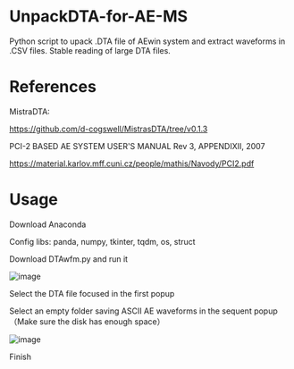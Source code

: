 # UnpackDTA-for-AE-MS
Python script to upack .DTA file of AEwin system and extract waveforms in .CSV files. Stable reading of large DTA files. 

# References
MistraDTA:

https://github.com/d-cogswell/MistrasDTA/tree/v0.1.3

PCI-2 BASED AE SYSTEM USER'S MANUAL Rev 3, APPENDIXII, 2007

https://material.karlov.mff.cuni.cz/people/mathis/Navody/PCI2.pdf

# Usage
Download Anaconda

Config libs: panda, numpy, tkinter, tqdm, os, struct

Download DTAwfm.py and run it

![image](https://github.com/user-attachments/assets/27eb37dc-e517-481c-97b3-780a755f1d7e)

Select the DTA file focused in the first popup

Select an empty folder saving ASCII AE waveforms in the sequent popup（Make sure the disk has enough space）

![image](https://github.com/user-attachments/assets/28eca6b4-74b6-489c-ad55-23bdae5cf237)

Finish









